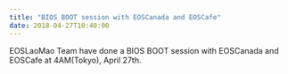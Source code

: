 ```yaml
---
title: "BIOS BOOT session with EOSCanada and EOSCafe"
date: 2018-04-27T10:40:00
---
```


EOSLaoMao Team have done a BIOS BOOT session with EOSCanada and EOSCafe at 4AM(Tokyo), April 27th.
